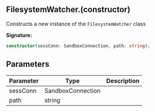 
## FilesystemWatcher.(constructor)

Constructs a new instance of the `FilesystemWatcher` class

**Signature:**

```typescript
constructor(sessConn: SandboxConnection, path: string);
```

## Parameters

|  Parameter | Type | Description |
|  --- | --- | --- |
|  sessConn | SandboxConnection |  |
|  path | string |  |

